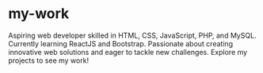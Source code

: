 # my-work
Aspiring web developer skilled in HTML, CSS, JavaScript, PHP, and MySQL. Currently learning ReactJS and Bootstrap. Passionate about creating innovative web solutions and eager to tackle new challenges. Explore my projects to see my work!
